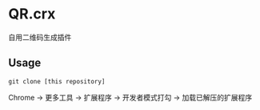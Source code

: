 # QR.crx
自用二维码生成插件

## Usage

```
git clone [this repository]
```

Chrome -> 更多工具 -> 扩展程序 -> 开发者模式打勾 -> 加载已解压的扩展程序
